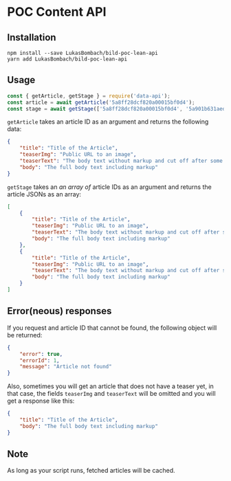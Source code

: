 # POC Content API

## Installation

    npm install --save LukasBombach/bild-poc-lean-api
    yarn add LukasBombach/bild-poc-lean-api

## Usage

```js
const { getArticle, getStage } = require('data-api');
const article = await getArticle('5a8ff28dcf820a00015bf0d4');
const stage = await getStage(['5a8ff28dcf820a00015bf0d4', '5a901b631aed5700010be691']);
```

`getArticle` takes an article ID as an argument and returns the following data:

```json
{
    "title": "Title of the Article",
    "teaserImg": "Public URL to an image",
    "teaserText": "The body text without markup and cut off after some characters",
    "body": "The full body text including markup"
}
```

`getStage` takes an *an array of* article IDs as an argument and returns the article JSONs as an array:

```json
[
    {
        "title": "Title of the Article",
        "teaserImg": "Public URL to an image",
        "teaserText": "The body text without markup and cut off after some characters",
        "body": "The full body text including markup"
    },
    {
        "title": "Title of the Article",
        "teaserImg": "Public URL to an image",
        "teaserText": "The body text without markup and cut off after some characters",
        "body": "The full body text including markup"
    }
]
```

## Error(neous) responses

If you request and article ID that cannot be found, the following object will be returned:

```json
{ 
    "error": true, 
    "errorId": 1, 
    "message": "Article not found" 
}
```

Also, sometimes you will get an article that does not have a teaser yet, in that case, the fields `teaserImg` 
and `teaserText` will be omitted and you will get a response like this:

```json
{
    "title": "Title of the Article",
    "body": "The full body text including markup"
}
```

## Note

As long as your script runs, fetched articles will be cached.